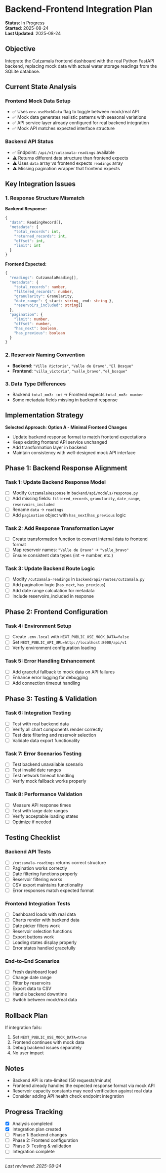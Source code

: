 # Backend-Frontend Integration Plan

**Status**: In Progress  
**Started**: 2025-08-24  
**Last Updated**: 2025-08-24

## Objective
Integrate the Cutzamala frontend dashboard with the real Python FastAPI backend, replacing mock data with actual water storage readings from the SQLite database.

## Current State Analysis

### Frontend Mock Data Setup
- ✅ Uses `env.useMockData` flag to toggle between mock/real API
- ✅ Mock data generates realistic patterns with seasonal variations  
- ✅ API service layer already configured for real backend integration
- ✅ Mock API matches expected interface structure

### Backend API Status
- ✅ Endpoint: `/api/v1/cutzamala-readings` available
- ⚠️  Returns different data structure than frontend expects
- ⚠️  Uses `data` array vs frontend expects `readings` array
- ⚠️  Missing pagination wrapper that frontend expects

## Key Integration Issues

### 1. Response Structure Mismatch
**Backend Response:**
```python
{
  "data": ReadingRecord[],
  "metadata": {
    "total_records": int,
    "returned_records": int,
    "offset": int,
    "limit": int
  }
}
```

**Frontend Expected:**
```typescript
{
  "readings": CutzamalaReading[],
  "metadata": {
    "total_records": number,
    "filtered_records": number,
    "granularity": Granularity,
    "date_range": { start: string, end: string },
    "reservoirs_included": string[]
  },
  "pagination": {
    "limit": number,
    "offset": number,
    "has_next": boolean,
    "has_previous": boolean
  }
}
```

### 2. Reservoir Naming Convention
- **Backend**: `"Villa Victoria"`, `"Valle de Bravo"`, `"El Bosque"`
- **Frontend**: `"villa_victoria"`, `"valle_bravo"`, `"el_bosque"`

### 3. Data Type Differences
- Backend `total_mm3: int` → Frontend expects `total_mm3: number`
- Some metadata fields missing in backend response

## Implementation Strategy

**Selected Approach**: **Option A - Minimal Frontend Changes**
- Update backend response format to match frontend expectations
- Keep existing frontend API service unchanged
- Add transformation layer in backend
- Maintain consistency with well-designed mock API interface

## Phase 1: Backend Response Alignment

### Task 1: Update Backend Response Model
- [ ] Modify `CutzamalaResponse` in `backend/api/models/response.py`
- [ ] Add missing fields: `filtered_records`, `granularity`, `date_range`, `reservoirs_included`
- [ ] Rename `data` → `readings`
- [ ] Add `pagination` object with `has_next`/`has_previous` logic

### Task 2: Add Response Transformation Layer
- [ ] Create transformation function to convert internal data to frontend format
- [ ] Map reservoir names: `"Valle de Bravo"` → `"valle_bravo"`
- [ ] Ensure consistent data types (int → number, etc.)

### Task 3: Update Backend Route Logic
- [ ] Modify `/cutzamala-readings` in `backend/api/routes/cutzamala.py`
- [ ] Add pagination logic (`has_next`, `has_previous`)
- [ ] Add date range calculation for metadata
- [ ] Include reservoirs_included in response

## Phase 2: Frontend Configuration

### Task 4: Environment Setup
- [ ] Create `.env.local` with `NEXT_PUBLIC_USE_MOCK_DATA=false`
- [ ] Set `NEXT_PUBLIC_API_URL=http://localhost:8000/api/v1`
- [ ] Verify environment configuration loading

### Task 5: Error Handling Enhancement
- [ ] Add graceful fallback to mock data on API failures
- [ ] Enhance error logging for debugging
- [ ] Add connection timeout handling

## Phase 3: Testing & Validation

### Task 6: Integration Testing
- [ ] Test with real backend data
- [ ] Verify all chart components render correctly
- [ ] Test date filtering and reservoir selection
- [ ] Validate data export functionality

### Task 7: Error Scenarios Testing
- [ ] Test backend unavailable scenario
- [ ] Test invalid date ranges
- [ ] Test network timeout handling
- [ ] Verify mock fallback works properly

### Task 8: Performance Validation
- [ ] Measure API response times
- [ ] Test with large date ranges
- [ ] Verify acceptable loading states
- [ ] Optimize if needed

## Testing Checklist

### Backend API Tests
- [ ] `/cutzamala-readings` returns correct structure
- [ ] Pagination works correctly
- [ ] Date filtering functions properly
- [ ] Reservoir filtering works
- [ ] CSV export maintains functionality
- [ ] Error responses match expected format

### Frontend Integration Tests
- [ ] Dashboard loads with real data
- [ ] Charts render with backend data
- [ ] Date picker filters work
- [ ] Reservoir selection functions
- [ ] Export buttons work
- [ ] Loading states display properly
- [ ] Error states handled gracefully

### End-to-End Scenarios
- [ ] Fresh dashboard load
- [ ] Change date range
- [ ] Filter by reservoirs
- [ ] Export data to CSV
- [ ] Handle backend downtime
- [ ] Switch between mock/real data

## Rollback Plan

If integration fails:
1. Set `NEXT_PUBLIC_USE_MOCK_DATA=true`
2. Frontend continues with mock data
3. Debug backend issues separately
4. No user impact

## Notes

- Backend API is rate-limited (50 requests/minute)
- Frontend already handles the expected response format via mock API
- Reservoir capacity constants may need verification against real data
- Consider adding API health check endpoint integration

## Progress Tracking

- [x] Analysis completed
- [x] Integration plan created
- [ ] Phase 1: Backend changes
- [ ] Phase 2: Frontend configuration  
- [ ] Phase 3: Testing & validation
- [ ] Integration complete

---
*Last reviewed: 2025-08-24*